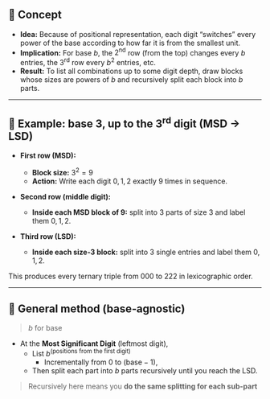 
## 🧠 Concept
- **Idea:** Because of positional representation, each digit “switches” every power of the base according to how far it is from the smallest unit.  
- **Implication:** For base $b$, the $2^\text{nd}$ row (from the top) changes every $b$ entries, the $3^\text{rd}$ row every $b^2$ entries, etc.  
- **Result:** To list all combinations up to some digit depth, draw blocks whose sizes are powers of $b$ and recursively split each block into $b$ parts.

---

## 🔢 Example: base $3$, up to the $3^\text{rd}$ digit (MSD → LSD)

- **First row (MSD):**  
  - **Block size:** $3^2=9$  
  - **Action:** Write each digit $0,1,2$ exactly $9$ times in sequence.

- **Second row (middle digit):**  
  - **Inside each MSD block of $9$:** split into $3$ parts of size $3$ and label them $0,1,2$.

- **Third row (LSD):**  
  - **Inside each size‑$3$ block:** split into $3$ single entries and label them $0,1,2$.

This produces every ternary triple from $000$ to $222$ in lexicographic order.

---

## 🧭 General method (base‑agnostic)
> $b$ for base

 - At the **Most Significant Digit** (leftmost digit),
	- List $b^{(\text{positions from the first digit})}$ 
		- Incrementally from $0$ to $(\text{base}-1)$, 
	- Then split each part into $b$ parts recursively until you reach the LSD.

> Recursively here means you **do the same splitting for each sub-part**
